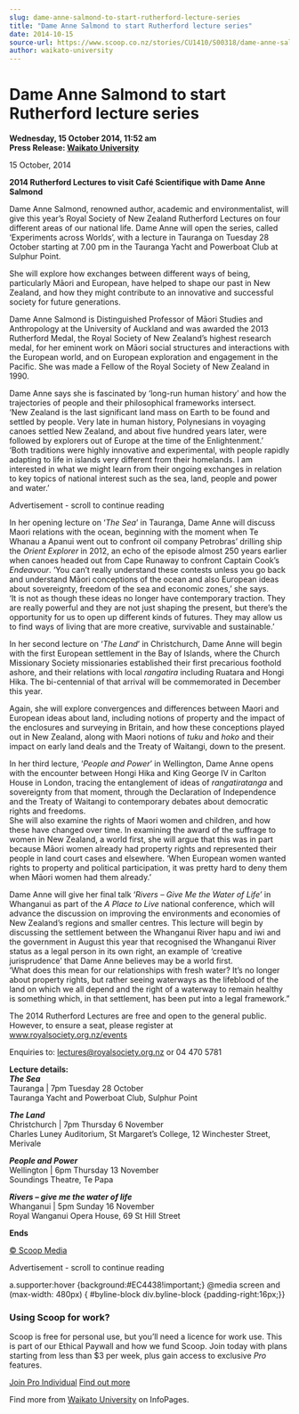 ```yaml
---
slug: dame-anne-salmond-to-start-rutherford-lecture-series
title: "Dame Anne Salmond to start Rutherford lecture series"
date: 2014-10-15
source-url: https://www.scoop.co.nz/stories/CU1410/S00318/dame-anne-salmond-to-start-rutherford-lecture-series.htm
author: waikato-university
---
```

Dame Anne Salmond to start Rutherford lecture series
====================================================

**Wednesday, 15 October 2014, 11:52 am**  
**Press Release: [Waikato University](https://info.scoop.co.nz/Waikato_University)**

15 October, 2014

**2014 Rutherford Lectures to visit Café Scientifique with Dame Anne Salmond**

Dame Anne Salmond, renowned author, academic and environmentalist, will give this year’s Royal Society of New Zealand Rutherford Lectures on four different areas of our national life. Dame Anne will open the series, called ‘Experiments across Worlds’, with a lecture in Tauranga on Tuesday 28 October starting at 7.00 pm in the Tauranga Yacht and Powerboat Club at Sulphur Point.

She will explore how exchanges between different ways of being, particularly Māori and European, have helped to shape our past in New Zealand, and how they might contribute to an innovative and successful society for future generations.

Dame Anne Salmond is Distinguished Professor of Māori Studies and Anthropology at the University of Auckland and was awarded the 2013 Rutherford Medal, the Royal Society of New Zealand’s highest research medal, for her eminent work on Māori social structures and interactions with the European world, and on European exploration and engagement in the Pacific. She was made a Fellow of the Royal Society of New Zealand in 1990.

Dame Anne says she is fascinated by ‘long-run human history’ and how the trajectories of people and their philosophical frameworks intersect.  
‘New Zealand is the last significant land mass on Earth to be found and settled by people. Very late in human history, Polynesians in voyaging canoes settled New Zealand, and about five hundred years later, were followed by explorers out of Europe at the time of the Enlightenment.’  
‘Both traditions were highly innovative and experimental, with people rapidly adapting to life in islands very different from their homelands. I am interested in what we might learn from their ongoing exchanges in relation to key topics of national interest such as the sea, land, people and power and water.’

Advertisement - scroll to continue reading





In her opening lecture on ‘_The Sea_’ in Tauranga, Dame Anne will discuss Maori relations with the ocean, beginning with the moment when Te Whanau a Apanui went out to confront oil company Petrobras’ drilling ship the _Orient Explorer_ in 2012, an echo of the episode almost 250 years earlier when canoes headed out from Cape Runaway to confront Captain Cook’s _Endeavour_. ‘You can’t really understand these contests unless you go back and understand Māori conceptions of the ocean and also European ideas about sovereignty, freedom of the sea and economic zones,’ she says.  
‘It is not as though these ideas no longer have contemporary traction. They are really powerful and they are not just shaping the present, but there’s the opportunity for us to open up different kinds of futures. They may allow us to find ways of living that are more creative, survivable and sustainable.’

In her second lecture on ‘_The Land_’ in Christchurch, Dame Anne will begin with the first European settlement in the Bay of Islands, where the Church Missionary Society missionaries established their first precarious foothold ashore, and their relations with local _rangatira_ including Ruatara and Hongi Hika. The bi-centennial of that arrival will be commemorated in December this year.

Again, she will explore convergences and differences between Maori and European ideas about land, including notions of property and the impact of the enclosures and surveying in Britain, and how these conceptions played out in New Zealand, along with Maori notions of _tuku_ and _hoko_ and their impact on early land deals and the Treaty of Waitangi, down to the present.

In her third lecture, ‘_People and Power_’ in Wellington, Dame Anne opens with the encounter between Hongi Hika and King George IV in Carlton House in London, tracing the entanglement of ideas of _rangatiratanga_ and sovereignty from that moment, through the Declaration of Independence and the Treaty of Waitangi to contemporary debates about democratic rights and freedoms.  
She will also examine the rights of Maori women and children, and how these have changed over time. In examining the award of the suffrage to women in New Zealand, a world first, she will argue that this was in part because Māori women already had property rights and represented their people in land court cases and elsewhere. ‘When European women wanted rights to property and political participation, it was pretty hard to deny them when Māori women had them already.’

Dame Anne will give her final talk ‘_Rivers – Give Me the Water of Life’_ in Whanganui as part of the _A Place to Live_ national conference, which will advance the discussion on improving the environments and economies of New Zealand’s regions and smaller centres. This lecture will begin by discussing the settlement between the Whanganui River hapu and iwi and the government in August this year that recognised the Whanganui River status as a legal person in its own right, an example of ‘creative jurisprudence’ that Dame Anne believes may be a world first.  
‘What does this mean for our relationships with fresh water? It’s no longer about property rights, but rather seeing waterways as the lifeblood of the land on which we all depend and the right of a waterway to remain healthy is something which, in that settlement, has been put into a legal framework.”

The 2014 Rutherford Lectures are free and open to the general public. However, to ensure a seat, please register at www.royalsociety.org.nz/events

Enquiries to: lectures@royalsociety.org.nz or 04 470 5781

**Lecture details:**  
**_The Sea_**  
Tauranga | 7pm Tuesday 28 October  
Tauranga Yacht and Powerboat Club, Sulphur Point

**_The Land_**  
Christchurch | 7pm Thursday 6 November  
Charles Luney Auditorium, St Margaret’s College, 12 Winchester Street, Merivale

**_People and Power_**  
Wellington | 6pm Thursday 13 November  
Soundings Theatre, Te Papa

**_Rivers – give me the water of life_**  
Whanganui | 5pm Sunday 16 November  
Royal Wanganui Opera House, 69 St Hill Street

**Ends**

[© Scoop Media](http://www.scoop.co.nz/about/terms.html)  

Advertisement - scroll to continue reading



a.supporter:hover {background:#EC4438!important;} @media screen and (max-width: 480px) { #byline-block div.byline-block {padding-right:16px;}}

### Using Scoop for work?

Scoop is free for personal use, but you’ll need a licence for work use. This is part of our Ethical Paywall and how we fund Scoop. Join today with plans starting from less than $3 per week, plus gain access to exclusive _Pro_ features.  
  
[Join Pro Individual](https://pro.scoop.co.nz/Individual/?from=ProIn24) [Find out more](https://pro.scoop.co.nz/using-scoop-for-work/?from=ProIn24)

Find more from [Waikato University](https://info.scoop.co.nz/Waikato_University) on InfoPages.